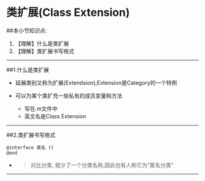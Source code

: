 # 类扩展(Class Extension)
##本小节知识点:
1. 【理解】什么是类扩展
2. 【理解】类扩展书写格式

---

##1.什么是类扩展
- 延展类别又称为扩展(Extendsion),Extension是Category的一个特例

- 可以为某个类扩充一些私有的成员变量和方法
    + 写在.m文件中
    + 英文名是Class Extension

---

##2.类扩展书写格式

```objc
@interface 类名 ()
@end

```

- > 对比分类, 就少了一个分类名称,因此也有人称它为”匿名分类”

---



